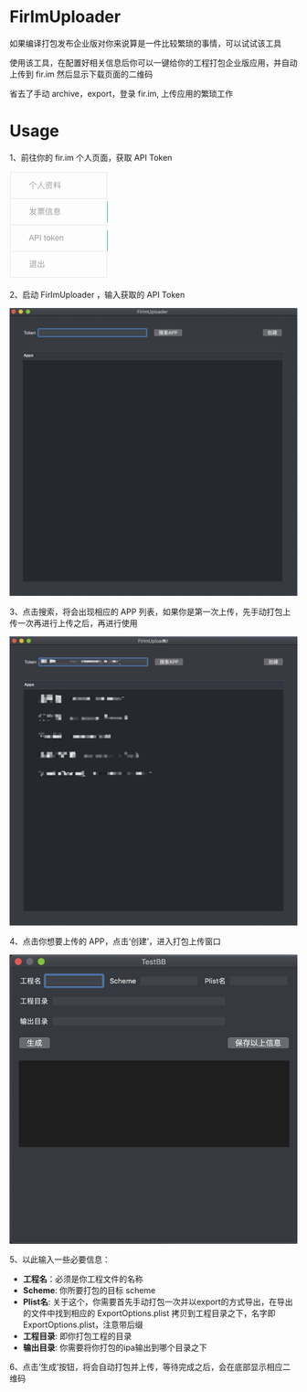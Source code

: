 # FirImUploader
如果编译打包发布企业版对你来说算是一件比较繁琐的事情，可以试试该工具

使用该工具，在配置好相关信息后你可以一键给你的工程打包企业版应用，并自动上传到 fir.im 然后显示下载页面的二维码

省去了手动 archive，export，登录 fir.im, 上传应用的繁琐工作

# Usage

1、前往你的 fir.im 个人页面，获取 API Token

<img src="https://github.com/hon-key/FirImUploader/blob/master/1.png" />

2、启动 FirImUploader ，输入获取的 API Token

<img src="https://github.com/hon-key/FirImUploader/blob/master/2.png" />

3、点击搜索，将会出现相应的 APP 列表，如果你是第一次上传，先手动打包上传一次再进行上传之后，再进行使用

<img src="https://github.com/hon-key/FirImUploader/blob/master/3.jpg" />

4、点击你想要上传的 APP，点击‘创建’，进入打包上传窗口

<img src="https://github.com/hon-key/FirImUploader/blob/master/4.png" />

5、以此输入一些必要信息：

- **工程名**：必须是你工程文件的名称
- **Scheme**: 你所要打包的目标 scheme
- **Plist名**: 关于这个，你需要首先手动打包一次并以export的方式导出，在导出的文件中找到相应的 ExportOptions.plist 拷贝到工程目录之下，名字即 ExportOptions.plist，注意带后缀
- **工程目录**: 即你打包工程的目录
- **输出目录**: 你需要将你打包的ipa输出到哪个目录之下

6、点击‘生成’按钮，将会自动打包并上传，等待完成之后，会在底部显示相应二维码
